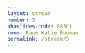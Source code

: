 ```yaml
---
layout: stream
number: 3
ahaslides-code: 883C1
room: Raum Katie Bouman
permalink: /stream/3
---
```

